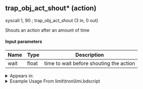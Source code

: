 ## trap_obj_act_shout* (action)

syscall 1, 90 ; trap_obj_act_shout (3 in, 0 out)

Shouts an action after an amount of time

#### Input parameters
| Name | Type | Description
|------|------|------------
| wait   | float   | time to wait before shouting the action




<details>
	<summary>Appears in:</summary>
| filename | Entity (obj)
|----------|-------------
| limit\tron\limi.bdscript       |           
| obj\B_AL020\b_al.bdscript       | ((B) Jafar (Djinn))          
| obj\B_AL100_1ST\b_al.bdscript       | ((M) Volcano Lord)          
| obj\B_AL100_2ND\b_al.bdscript       | ((M) Blizzard Lord)          
| obj\B_AL100_FIRE\b_al.bdscript       | ((B) Volcanic Lord)          
| obj\B_AL100_ICE\b_al.bdscript       | ((B) Blizzard Lord)          
| obj\B_BB100\b_bb.bdscript       | ((B) Thresholder)          
| obj\B_BB110\b_bb.bdscript       | ((B) Dark Thorn)          
| obj\B_BB120\b_bb.bdscript       | ((B) Shadow Stalker)          
| obj\B_BB130\b_bb.bdscript       | ((B) Thresholder’s possessor?)          
| obj\B_CA020\b_ca.bdscript       | ((M) Undead Pirate A)          
| obj\B_CA030\b_ca.bdscript       | ((M) Undead Pirate B)          
| obj\B_CA040\b_ca.bdscript       | ((M) Undead Pirate C)          
| obj\B_CA040_PUB\b_ca.bdscript       | ()          
| obj\B_EX100\b_ex.bdscript       | ((B) Twilight Thorn)          
| obj\B_EX120\b_ex.bdscript       | ((B) Demyx (Only playing sitar?))          
| obj\B_EX120_HB\b_ex.bdscript       | ((B) Demyx)          
| obj\B_EX120_HB_LV99\b_ex.bdscript       | ((B99) Demyx (Limit Cut))          
| obj\B_EX150\b_ex.bdscript       | ((B) Luxord (WORKS! can’t be killed, or paused))          
| obj\B_EX150_LV99\b_ex.bdscript       | ((B99) Luxord (Limit Cut))          
| obj\B_EX170_LAST\b_ex.bdscript       | ((B) Xemnas (Final))          
| obj\B_EX170_LAST_LV99\b_ex.bdscript       | ((B99) Xemnas (Final) (Limit Cut The World of Nothing)?)          
| obj\B_EX180\b_ex.bdscript       | ((?) Xemnas’s dragon (Throne))          
| obj\B_EX210\b_ex.bdscript       | ((M) Luxord’s card (attack))          
| obj\B_EX260\b_ex.bdscript       | ((B) Xemnas (Armor))          
| obj\B_EX370\b_ex.bdscript       | ((B) Zexion (Absent Silhouette))          
| obj\B_EX380\b_ex.bdscript       | ((F) Zexion’s book)          
| obj\B_EX400\b_ex.bdscript       | ((B) Larxene (Absent Silhouette))          
| obj\B_EX410\b_ex.bdscript       | ((P) Sora book)          
| obj\B_HE100\b_he.bdscript       | ((B) Hydra)          
| obj\B_HE110\b_he.bdscript       | ((B) Hydra head (Out of the ground))          
| obj\B_LK100\b_lk.bdscript       | ((B) Shenzi)          
| obj\B_LK100_00\b_lk.bdscript       | ((B) Shenzi)          
| obj\B_LK100_10\b_lk.bdscript       | ((B) Banzai)          
| obj\B_LK100_20\b_lk.bdscript       | ((B) Ed)          
| obj\B_LK120\b_lk.bdscript       | ((B) Groundshaker)          
| obj\B_MU100\b_mu.bdscript       | ((B) Shan-Yu)          
| obj\B_MU110\b_mu.bdscript       | ((B) Hayabusa (Shan-Yu’s Falcon))          
| obj\B_TR020\b_tr.bdscript       | ((B) MCP)          
| obj\F_AL050\f_al.bdscript       | ((F) ??? (AL))          
| obj\F_AL090_01\f_al.bdscript       | ((F) Falling pillar 1 (AL))          
| obj\F_AL090_02\f_al.bdscript       | ((F) Falling pillar 2 (AL))          
| obj\F_AL090_03\f_al.bdscript       | ((F) Falling pillar 3 (AL))          
| obj\F_AL170\f_al.bdscript       | ((F) Tip of tower (AL))          
| obj\F_BB040\f_bb.bdscript       | ((F) ??? - Invisible Armor? (BB))          
| obj\F_BB050\f_bb.bdscript       | ((F) Shadow Stalker (Chandelier) (BB))          
| obj\F_BB060\f_bb.bdscript       | ((F) Shadow Stalker (Columns) (BB))          
| obj\F_BB070\f_bb.bdscript       | ((F) ??? - Something from Shadow Stalker? (B))          
| obj\F_BB080\f_bb.bdscript       | ((F) Shadow Stalker’s ground trap (BB))          
| obj\F_BB090\f_bb.bdscript       | ((F) ??? (BB))          
| obj\F_CA050\f_ca.bdscript       | ((F) Explosive barrel (CA))          
| obj\F_EH000\f_eh.bdscript       | ((F) Crooked Ascension room (EH))          
| obj\F_EH010\f_eh.bdscript       | ((F) Twilight’s View room (EH))          
| obj\F_EH050\f_eh.bdscript       | ((F) Floating building 1 (EH))          
| obj\F_EH060\f_eh.bdscript       | ((F) Floating building 2 (EH))          
| obj\F_EH100\f_eh.bdscript       | ((F) Xemnas’s dragon energy core (EH))          
| obj\F_EH110\f_eh.bdscript       | ((F) Rising building (EH))          
| obj\F_HB050\f_hb.bdscript       | ((F) CoR’s pushing pillar (HB))          
| obj\F_HB050_23\f_hb.bdscript       | ((F) CoR’s pushing pillar 2 (HB))          
| obj\F_HB060\f_hb.bdscript       | ((F) CoR’s rising pillar (HB))          
| obj\F_HB080\f_hb.bdscript       | ((F) CoR’s steam wheel (HB))          
| obj\F_HB100\f_hb.bdscript       | ((F) ??? (HB))          
| obj\F_HB130\f_hb.bdscript       | ((F) ??? (HB))          
| obj\F_HB140\f_hb.bdscript       | ((F) Cavern of Remembrance big pushing block (HB))          
| obj\F_HE000\f_he.bdscript       | ((F) Standing Torch (HE))          
| obj\F_MU040\f_mu.bdscript       | ((F) Bunch of fireworks (MU))          
| obj\F_MU050\f_mu.bdscript       | ((F) Firework (Rocket) (MU))          
| obj\F_MU060\f_mu.bdscript       | ((F) Drive Orb Wagon (MU))          
| obj\F_NM170_CATCH\f_nm.bdscript       | ((F) Present minigame (CATCH) (NM))          
| obj\F_PO090_ETC\f_po.bdscript       | ((F) Bees (ETC) (PO))          
| obj\F_PO090_TT\f_po.bdscript       | ((F) Bees (TT) (PO))          
| obj\F_TR020\f_tr.bdscript       | ((F) Energy core’s cube (TR))          
| obj\F_TR020_CORE\f_tr.bdscript       | ()          
| obj\F_TR050\f_tr.bdscript       | ((F) MCP barrier (TR))          
| obj\F_TR150\f_tr.bdscript       | ((F) ??? (TR))          
| obj\F_TR160\f_tr.bdscript       | ((F) WARNING message (TR))          
| obj\F_TR170\f_tr.bdscript       | ((F) ??? (TR))          
| obj\F_TT020\f_tt.bdscript       | ((F) Juggling ball (TT))          
| obj\F_TT110\f_tt.bdscript       | ((F) Dog’s sack (TT))          
| obj\F_TT170\f_tt.bdscript       | ((F) ??? - flying attack balls - bees? (TT))          
| obj\F_WI010_BOSS\f_wi.bdscript       | ((F) ??? - Path? Pyramid? Sparkle? White fire? (BOSS) (WI))          
| obj\F_WI310\f_wi.bdscript       | ((F) ??? (WI))          
| obj\F_WI360_PETE\f_wi.bdscript       | ((F) Building site’s platform (PETE) (WI))          
| obj\F_WI380\f_wi.bdscript       | ((F) Steamboat with Corner stone in cage (WI))          
| obj\F_WI380_RTN\f_wi.bdscript       | ((F) Steamboat with Corner stone in cage (RTN) (WI))          
| obj\F_WI400\f_wi.bdscript       | ((F) Box (Pete throws) (WI))          
| obj\F_WI410\f_wi.bdscript       | ((F) Barrel (Pete throws) (WI))          
| obj\F_WI420\f_wi.bdscript       | ((F) Bowl (Pete throws) (WI))          
| obj\M_EX110\m_ex.bdscript       | ((M) Silver Rock)          
| obj\M_EX350_04\m_ex.bdscript       | ((M) Mushroom 4 (EX))          
| obj\M_EX350_06\m_ex.bdscript       | ((M) Mushroom 6 (EX))          
| obj\M_EX350_06_SU\m_ex.bdscript       | ((M) Mushroom 6 (SU))          
| obj\M_EX350_10\m_ex.bdscript       | ((M) Mushroom 10 (EX))          
| obj\M_EX350_12\m_ex.bdscript       | ((M) Mushroom 12 (EX))          
| obj\M_EX350_13\m_ex.bdscript       | ((M) Mushroom 13 (EX))          
| obj\M_EX420\m_ex.bdscript       | ((M) Neoshadow)          
| obj\M_EX420_NM\m_ex.bdscript       | ((M) Neoshadow (NM))          
| obj\M_EX550\m_ex.bdscript       | ((M) Minute Bomb)          
| obj\M_EX550_WI\m_ex.bdscript       | ((M) Minute Bomb (WI))          
| obj\M_EX660\m_ex.bdscript       | ((M) Rapid Thruster)          
| obj\M_EX660_RAW\m_ex.bdscript       | ((M) Rapid Thruster (RAW))          
| obj\M_EX660_WI\m_ex.bdscript       | ((M) Rapid Thruster (WI))          
| obj\M_EX660_WI_RAW\m_ex.bdscript       | ()          
| obj\M_EX670\m_ex.bdscript       | ((M) Living Bone)          
| obj\M_EX750\m_ex.bdscript       | ((M) Creeper Plant)          
| obj\M_EX750_NM\m_ex.bdscript       | ((M) Creeper Plant (NM))          
| obj\M_EX760\m_ex.bdscript       | ((M) Armored Knight)          
| obj\M_EX760_NM\m_ex.bdscript       | ((M) Armored Knight (NM))          
| obj\M_EX760_NM_RAW\m_ex.bdscript       | ()          
| obj\M_EX760_RAW\m_ex.bdscript       | ((M) Armored Knight (RAW) (1000 battle))          
| obj\M_EX770\m_ex.bdscript       | ((M) Surveillance Robot)          
| obj\M_EX770_TR\m_ex.bdscript       | ((M) Surveillance Robot (TR))          
| obj\M_EX800\m_ex.bdscript       | ((M) Bolt Tower)          
| obj\M_EX800_MU\m_ex.bdscript       | ((M) Bolt Tower (MU))          
| obj\M_EX800_MU_RAW\m_ex.bdscript       | ((M) Bolt Tower (MU) (RAW))          
| obj\M_EX800_RAW\m_ex.bdscript       | ((M) Bolt Tower (RAW))          
| obj\M_EX880\m_ex.bdscript       | ((M) Creeper)          
| obj\M_EX880_DANCER\m_ex.bdscript       | ((M) Demyx’s water form)          
| obj\M_EX880_DANCER_EH\m_ex.bdscript       | ((M) Demyx’s water form (EH))          
| obj\M_EX880_DANCER_LV99\m_ex.bdscript       | ((M) Demyx’s water form (Data))          
| obj\M_EX890\m_ex.bdscript       | ((M) Dragoon)          
| obj\M_EX900\m_ex.bdscript       | ((M) Assassin)          
| obj\M_EX910\m_ex.bdscript       | ((M) Samurai)          
| obj\M_EX920\m_ex.bdscript       | ((M) Sniper)          
| obj\M_EX930\m_ex.bdscript       | ((M) Dancer)          
| obj\M_EX950\m_ex.bdscript       | ((M) Gambler)          
| obj\M_EX960\m_ex.bdscript       | ((M) Sorcerer)          
| obj\M_EX990\m_ex.bdscript       | ((M) Dusk)          
| obj\N_BB050_BTL\n_bb.bdscript       | ((N) Cogsworth (BTL) (BB))          
| obj\N_CM040_BTL\n_cm.bdscript       | ((N) Vexen (BTL) (CM))          
| obj\N_EX500_BTL\n_ex.bdscript       | ((N) Hayner (BTL) (EX))          
| obj\N_EX570_BTL\n_ex.bdscript       | ((N) Seifer (BTL) (EX))          
| obj\N_EX600_BTL\n_ex.bdscript       | ((N) Setzer (BTL) (EX))          
| obj\N_EX610_BTL\n_ex.bdscript       | ((N) Vivi (BTL) (EX))          
| obj\N_EX610_BTL2\n_ex.bdscript       | ((N) Vivi (BTL2) (EX))          
| obj\N_EX760_BTL\n_ex.bdscript       | ((B) Pete (BTL))          
| obj\N_EX760_BTL_CLSM\n_ex.bdscript       | ((N) Pete (BTL) (CLSM) (EX))          
| obj\N_EX760_BTL_HERCULES\n_ex.bdscript       | ((N) Pete (BTL_HERCULES) (EX))          
| obj\N_EX760_BTL_MEGARA\n_ex.bdscript       | ((N) Pete (BTL_MEGARA) (EX))          
| obj\N_EX760_BTL_WILLY\n_ex.bdscript       | ((N) Pete (BTL_WILLY) (EX))          
| obj\N_HB530_BOSS\n_hb.bdscript       | ((N) Squall / Leon (BOSS) (HB))          
| obj\N_HB530_BTL\n_hb.bdscript       | ((N) Squall / Leon (BTL) (HB))          
| obj\N_LK020_BTL\n_lk.bdscript       | ((N) Pumba (BTL) (LK))          
| obj\N_PO020_BTL\n_po.bdscript       | ((N) Tigger (BTL) (PO))          
| obj\N_PO030_BTL\n_po.bdscript       | ((N) Pigglet (BTL) (PO))          
| obj\N_PO040_BTL\n_po.bdscript       | ((N) Eeyore (BTL) (PO))          
| obj\N_PO070_BTL\n_po.bdscript       | ((N) Roo (BTL) (PO))          
| obj\P_TR010\p_tr.bdscript       | ((P) ??? (TR))          

</details>

<details>
	<summary>Example Usage From limit\tron\limi.bdscript</summary>
L3139:
 pushFromPWp W36
 pushImm 4
 add 
 pushFromPAi L5812 ; ___ai 'tr_unit_stop' (L5812)
 pushImmf 0
 syscall 1, 90 ; trap_obj_act_shout (3 in, 0 out)
 jmp L3154
</details>

